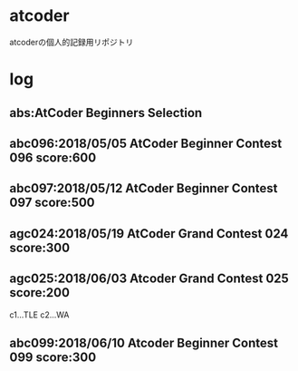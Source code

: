 # atcoder
atcoderの個人的記録用リポジトリ

# log
## abs:AtCoder Beginners Selection  
## abc096:2018/05/05 AtCoder Beginner Contest 096 score:600  
## abc097:2018/05/12 AtCoder Beginner Contest 097 score:500  
## agc024:2018/05/19 AtCoder Grand Contest 024 score:300  
## agc025:2018/06/03 Atcoder Grand Contest 025 score:200
c1...TLE c2...WA
## abc099:2018/06/10 Atcoder Beginner Contest 099 score:300
